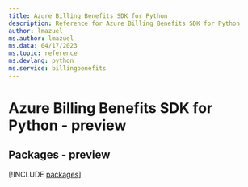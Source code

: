 ```yaml
---
title: Azure Billing Benefits SDK for Python
description: Reference for Azure Billing Benefits SDK for Python
author: lmazuel
ms.author: lmazuel
ms.data: 04/17/2023
ms.topic: reference
ms.devlang: python
ms.service: billingbenefits
---
```

# Azure Billing Benefits SDK for Python - preview
## Packages - preview
[!INCLUDE [packages](billing-benefits-index.md)]
